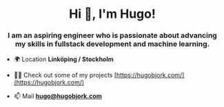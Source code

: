 <h1 align="center">Hi 👋, I'm Hugo!</h1>
<h3 align="center">I am an aspiring engineer who is passionate about advancing my skills in fullstack development and machine learning.</h3>

- 🌍 Location **Linköping / Stockholm**

- 👨‍💻 Check out some of my projects [https://hugobjork.com/](https://hugobjork.com/)

- 📫 Mail **hugo@hugobjork.com**

